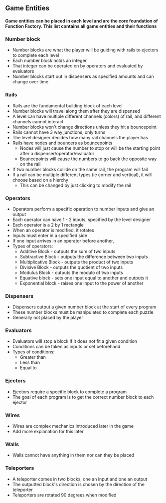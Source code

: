 ## Game Entities
#### Game entities can be placed in each level and are the core foundation of Function Factory. This list contains all game entities and their functions

### Number block
- Number blocks are what the player will be guiding with rails to ejectors to complete each level
- Each number block holds an integer
- That integer can be operated on by operators and evaluated by evaluators
- Number blocks start out in dispensers as specified amounts and can change over time
### Rails
- Rails are the fundamental building block of each level
- Number blocks will travel along them after they are dispensed
- A level can have multiple different channels (colors) of rail, and different channels cannot interact
- Number blocks won't change directions unless they hit a bouncepoint
- Rails cannot have 3 way junctions, only turns
- The level designer decides how many rail channels the player has
- Rails have nodes and bouncers as bouncepoints
  - Nodes will just cause the number to stop or will be the starting point after a dispenser/operator/evaluator
  - Bouncepoints will cause the numbers to go back the opposite way on the rail
- If two number blocks collide on the same rail, the program will fail
- If a rail can be multiple different types (ie corner and vertical), it will choose based on a hierchy
  - This can be changed by just clicking to modify the rail
### Operators
- Operators perform a specific operation to number inputs and give an output
- Each operator can have 1 - 2 inputs, specified by the level designer
- Each operator is a 2 by 1 rectangle
- When an operator is modified, it rotates
- Inputs must enter in a specified side
- If one input arrives in an operator before another, 
- Types of operators:
  - Additive Block - outputs the sum of two inputs
  - Subtractive Block - outputs the difference between two inputs
  - Multiplicative Block - outputs the product of two inputs
  - Divisive Block - outputs the quotient of two inputs
  - Modulus Block - outputs the modulo of two inputs
  - Equative block - sets one input equal to another and outputs it
  - Exponential block - raises one input to the power of another
### Dispensers
- Dispensers output a given number block at the start of every program
- These number blocks must be manipulated to complete each puzzle
- Generally not placed by the player
### Evaluators
- Evaluators will stop a block if it does not fit a given condition
- Conditions can be taken as inputs or set beforehand
- Types of conditions:
  - Greater than
  - Less than
  - Equal to
### Ejectors
  - Ejectors require a specific block to complete a program
  - The goal of each program is to get the correct number block to each ejector
### Wires
  - Wires are complex mechanics introduced later in the game
  - Add more explanation for this later
### Walls
  - Walls cannot have anything in them nor can they be placed
### Teleporters
  - A teleporter comes in two blocks, one an input and one an output
  - The outputted block's direction is chosen by the direction of the teleporter
  - Teleporters are rotated 90 degrees when modified
